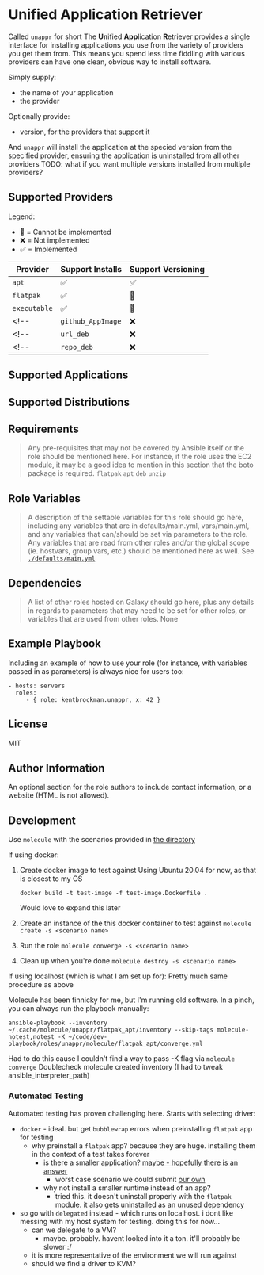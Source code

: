 **Un**ified **App**lication **R**etriever
=========

Called `unappr` for short 
The **Un**ified **App**lication **R**etriever provides a single interface for installing applications you use from the variety of providers you get them from.
This means you spend less time fiddling with various providers can have one clean, obvious way to install software.

Simply supply:
- the name of your application
- the provider

Optionally provide:
- version, for the providers that support it

And `unappr` will install the application at the specied version from the specified provider, ensuring the application is uninstalled from all other providers
TODO: what if you want multiple versions installed from multiple providers?

## Supported Providers

Legend:
- 🛑  = Cannot be implemented
- ❌ = Not implemented
- ✅ = Implemented

| Provider | Support Installs | Support Versioning |
| -- | -- | -- |
| `apt` | ✅ | ✅ |
| `flatpak` | ✅ | 🛑 |
| `executable` | ✅ | 🛑 |
<!-- | `github_AppImage` | ❌ | ❌ | -->
<!-- | `url_deb` | ❌ | ❌ | -->
<!-- | `repo_deb` | ❌ | ❌ | -->

## Supported Applications

## Supported Distributions

Requirements
------------

> Any pre-requisites that may not be covered by Ansible itself or the role should be mentioned here. For instance, if the role uses the EC2 module, it may be a good idea to mention in this section that the boto package is required.
`flatpak`
`apt`
`deb`
`unzip`

Role Variables
--------------

> A description of the settable variables for this role should go here, including any variables that are in defaults/main.yml, vars/main.yml, and any variables that can/should be set via parameters to the role. Any variables that are read from other roles and/or the global scope (ie. hostvars, group vars, etc.) should be mentioned here as well.
See [`./defaults/main.yml`](./defaults/main.yml)

Dependencies
------------

> A list of other roles hosted on Galaxy should go here, plus any details in regards to parameters that may need to be set for other roles, or variables that are used from other roles.
None

Example Playbook
----------------

Including an example of how to use your role (for instance, with variables passed in as parameters) is always nice for users too:

    - hosts: servers
      roles:
         - { role: kentbrockman.unappr, x: 42 }

License
-------

MIT

Author Information
------------------

An optional section for the role authors to include contact information, or a website (HTML is not allowed).

## Development

Use `molecule` with the scenarios provided in [the directory](./molecule)

If using docker:

1. Create docker image to test against
   Using Ubuntu 20.04 for now, as that is closest to my OS

   `docker build -t test-image -f test-image.Dockerfile .`

   Would love to expand this later

2. Create an instance of the this docker container to test against
  `molecule create -s <scenario name>`

3. Run the role
  `molecule converge -s <scenario name>`

4. Clean up when you're done
  `molecule destroy -s <scenario name>`

If using localhost (which is what I am set up for):
Pretty much same procedure as above

Molecule has been finnicky for me, but I'm running old software.
In a pinch, you can always run the playbook manually:

`ansible-playbook --inventory ~/.cache/molecule/unappr/flatpak_apt/inventory --skip-tags molecule-notest,notest -K ~/code/dev-playbook/roles/unappr/molecule/flatpak_apt/converge.yml`

Had to do this cause I couldn't find a way to pass -K flag via `molecule converge`
Doublecheck molecule created inventory (I had to tweak ansible_interpreter_path)

### Automated Testing

Automated testing has proven challenging here.
Starts with selecting driver:
- `docker` - ideal. but get `bubblewrap` errors when preinstalling `flatpak` app for testing
  - why preinstall a `flatpak` app? because they are huge. installing them in the context of a test takes forever
    - is there a smaller application? [maybe - hopefully there is an answer](https://discourse.flathub.org/t/small-application-for-ci-testing/2384)
      - worst case scenario we could submit [our own](https://github.com/flathub/flathub/wiki/App-Submission#how-to-submit-an-app)
    - why not install a smaller runtime instead of an app?
      - tried this. it doesn't uninstall properly with the `flatpak` module. it also gets uninstalled as an unused dependency
- so go with `delegated` instead - which runs on localhost. i dont like messing with my host system for testing. doing this for now...
  - can we delegate to a VM?
    - maybe. probably. havent looked into it a ton. it'll probably be slower :/
  - it is more representative of the environment we will run against
  - should we find a driver to KVM?

